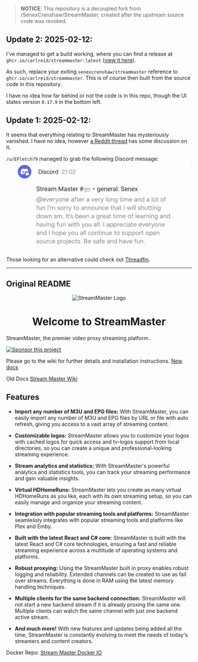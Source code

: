 > **NOTICE**: This repository is a decoupled fork from /SenexCrenshaw/StreamMaster, created after the upstream source code was revoked.

## Update 2: 2025-02-12:

I've managed to get a build working, where you can find a release at `ghcr.io/carlreid/streammaster:latest` ([view it here](https://github.com/carlreid/StreamMaster/pkgs/container/streammaster)).

As such, replace your exiting `senexcrenshaw/streammaster` reference to `ghcr.io/carlreid/streammaster`. This is of course then built from the source code in this repository.

I have no idea how far behind or not the code is in this repo, though the UI states version `0.17.9` in the bottom left.

## Update 1: 2025-02-12:

It seems that everything relating to StreamMaster has mysteriously vanished. I have no idea, however [a Reddit thread](https://www.reddit.com/r/PleX/comments/1indw17/streammaster_no_longer_available/) has some discussion on it.

`/u/EFletch79` managed to grab the following Discord message:  
<img src="2025-02-12.png" width="600" />

Those looking for an alternative could check out [Threadfin](https://github.com/Threadfin/Threadfin).

---

## Original README

<p align="center" width="100%">
    <img  src="https://raw.githubusercontent.com/carlreid/StreamMaster/refs/heads/main/streammasterwebui/public/images/streammaster_logo.png" alt="StreamMaster Logo"/>
    <H1 align="center" width="100%">Welcome to StreamMaster</H1>
</p>

StreamMaster, the premier video proxy streaming platform.

[![Sponsor this project](https://img.shields.io/badge/Sponsor-%E2%9D%A4-pink)](https://www.patreon.com/user?u=52683080)

Please go to the wiki for further details and installation instructions.
[New docs](https://carlreid.github.io/StreamMaster/)

Old Docs
[Stream Master Wiki](https://github.com/carlreid/StreamMaster/wiki)

## Features

- **Import any number of M3U and EPG files:** With StreamMaster, you can easily import any number of M3U and EPG files by URL or file with auto refresh, giving you access to a vast array of streaming content.

- **Customizable logos:** StreamMaster allows you to customize your logos with cached logos for quick access and tv-logos support from local directories, so you can create a unique and professional-looking streaming experience.

- **Stream analytics and statistics:** With StreamMaster's powerful analytics and statistics tools, you can track your streaming performance and gain valuable insights.

- **Virtual HDHomeRuns:** StreamMaster lets you create as many virtual HDHomeRuns as you like, each with its own streaming setup, so you can easily manage and organize your streaming content.

- **Integration with popular streaming tools and platforms:** StreamMaster seamlessly integrates with popular streaming tools and platforms like Plex and Emby.

- **Built with the latest React and C# core:** StreamMaster is built with the latest React and C# core technologies, ensuring a fast and reliable streaming experience across a multitude of operating systems and platforms.

- **Robust proxying:** Using the StreamMaster built in proxy enables robust logging and reliability. Extended channels can be created to use as fail over streams. Everything is done in RAM using the latest memory handling techniques.

- **Multiple clients for the same backend connection:** StreamMaster will not start a new backend stream if it is already proxing the same one. Multiple clients can watch the same channel with just one backend active stream.

- **And much more!** With new features and updates being added all the time, StreamMaster is constantly evolving to meet the needs of today's streamers and content creators.

Docker Repo: [Stream Master Docker IO](https://github.com/carlreid/StreamMaster/pkgs/container/streammaster)
